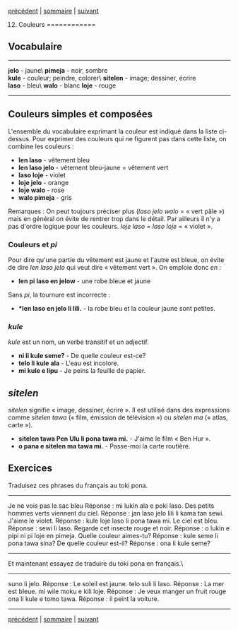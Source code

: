 [précédent](lecon11.md) | [sommaire](lecons.md) | [suivant](lecon13.md)

12. Couleurs
============

Vocabulaire
-----------

  ---------------------------------------- -----------------------------------------
  **jelo** - jaune\                        **pimeja** - noir, sombre\
   **kule** - couleur; peindre, colorer\    **sitelen** - image; dessiner, écrire\
   **laso** - bleu\                         **walo** - blanc
   **loje** - rouge                        
  ---------------------------------------- -----------------------------------------

Couleurs simples et composées
-----------------------------

L'ensemble du vocabulaire exprimant la couleur est indiqué dans la liste
ci-dessus. Pour exprimer des couleurs qui ne figurent pas dans cette
liste, on combine les couleurs :

-   **len laso** - vêtement bleu
-   **len laso jelo** - vêtement bleu-jaune = vêtement vert
-   **laso loje** - violet
-   **loje jelo** - orange
-   **loje walo** - rose
-   **walo pimeja** - gris

Remarques : On peut toujours préciser plus (*laso jelo walo* = « vert
pâle ») mais en général on évite de rentrer trop dans le détail. Par
ailleurs il n'y a pas d'ordre logique pour les couleurs. *loje laso* =
*laso loje* = « violet ».

### Couleurs et *pi*

Pour dire qu'une partie du vêtement est jaune et l'autre est bleue, on
évite de dire *len laso jelo* qui veut dire « vêtement vert ». On
emploie donc *en* :

-   **len pi laso en jelow** - une robe bleue et jaune

Sans *pi*, la tournure est incorrecte :

-   **\*len laso en jelo li lili.** - la robe bleu et la couleur jaune
    sont petites.

### *kule*

*kule* est un nom, un verbe transitif et un adjectif.

-   **ni li kule seme?** - De quelle couleur est-ce?
-   **telo li kule ala** - L'eau est incolore.
-   **mi kule e lipu** - Je peins la feuille de papier.

*sitelen*
---------

*sitelen* signifie « image, dessiner, écrire ». Il est utilisé dans des
expressions comme *sitelen tawa* (« film, émission de télévision ») ou
*sitelen ma* (« atlas, carte »).

-   **sitelen tawa Pen Ulu li pona tawa mi.** - J'aime le film « Ben
    Hur ».
-   **o pana e sitelen ma tawa mi.** - Passe-moi la carte routière.

Exercices
---------

Traduisez ces phrases du français au toki pona.

  ------------------------------------------- ------------------------------------------------
  Je ne vois pas le sac bleu                  Réponse : mi lukin ala e poki laso.
  Des petits hommes verts viennent du ciel.   Réponse : jan laso jelo lili li kama tan sewi.
  J'aime le violet.                           Réponse : kule loje laso li pona tawa mi.
  Le ciel est bleu.                           Réponse : sewi li laso.
  Regarde cet insecte rouge et noir.          Réponse : o lukin e pipi ni pi loje en pimeja.
  Quelle couleur aimes-tu?                    Réponse : kule seme li pona tawa sina?
  De quelle couleur est-il?                   Réponse : ona li kule seme?
  ------------------------------------------- ------------------------------------------------

Et maintenant essayez de traduire du toki pona en français.\

  --------------------------- -----------------------------------------
  suno li jelo.               Réponse : Le soleil est jaune.
  telo suli li laso.          Réponse : La mer est bleue.
  mi wile moku e kili loje.   Réponse : Je veux manger un fruit rouge
  ona li kule e tomo tawa.    Réponse : il peint la voiture.
  --------------------------- -----------------------------------------

[précédent](lecon11.md) | [sommaire](lecons.md) | [suivant](lecon13.md)
